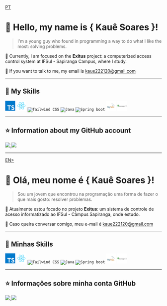 <a id='english' href='#portuguese'>PT<a>

# 💜 Hello, my name is <strong>{ Kauê Soares }!</strong>

> I'm a young guy who found in programming a way to do what I like the most: solving problems.

🔭 Currently, I am focused on the **Exitus** project: a computerized access control system at IFSul - Sapiranga Campus, where I study.

💬 If you want to talk to me, my email is [kaue222120@gmail.com](mailto:kaue222120@gmail.com)

---

## 🚀 My Skills

<code><img height="32" src="https://raw.githubusercontent.com/github/explore/80688e429a7d4ef2fca1e82350fe8e3517d3494d/topics/typescript/typescript.png" alt="Typescript"/></code>
<code><img height="32" src="https://raw.githubusercontent.com/github/explore/80688e429a7d4ef2fca1e82350fe8e3517d3494d/topics/react/react.png" alt="React"/></code>
<code><img height="32" width="32" src="https://tailwindcss.com/_next/static/media/tailwindcss-mark.3c5441fc7a190fb1800d4a5c7f07ba4b1345a9c8.svg" alt="Tailwind CSS"/></code>
<code><img height="32" src="https://cdn-icons-png.flaticon.com/512/5968/5968282.png" alt="Java"/></code>
<code><img height="32" src="https://spring.io/img/favicon.ico" alt="Spring boot"/></code>
<code><img height="32" src="https://raw.githubusercontent.com/github/explore/80688e429a7d4ef2fca1e82350fe8e3517d3494d/topics/mysql/mysql.png" alt="MySQL"/></code>
<code><img height="32" src="https://raw.githubusercontent.com/github/explore/80688e429a7d4ef2fca1e82350fe8e3517d3494d/topics/mongodb/mongodb.png" alt="MongoDB"/></code>

---

## ⭐ Information about my GitHub account

<div>
  <a href="https://github.com/KaueFSoares">
  <img height="175px" src="https://github-readme-stats.vercel.app/api?username=KaueFSoares&show_icons=true&theme=github_dark&include_all_commits=true&count_private=true"/>
  <img height="175px" src="https://github-readme-stats.vercel.app/api/top-langs/?username=KaueFSoares&layout=compact&langs_count=8&theme=github_dark"/>
  </a>
</div>

---

<a id='portuguese' href='#english'>EN><a>

# 💜 Olá, meu nome é <strong>{ Kauê Soares }!</strong>

> Sou um jovem que encontrou na programação uma forma de fazer o que mais gosto: resolver problemas.

🔭 Atualmente estou focado no projeto **Exitus**: um sistema de controle de acesso informatizado ao IFSul - Câmpus Sapiranga, onde estudo.

💬 Caso queira conversar comigo, meu e-mail é [kaue222120@gmail.com](mailto:kaue222120@gmail.com)

---

## 🚀 Minhas Skills


<code><img height="32" src="https://raw.githubusercontent.com/github/explore/80688e429a7d4ef2fca1e82350fe8e3517d3494d/topics/typescript/typescript.png" alt="Typescript"/></code>
<code><img height="32" src="https://raw.githubusercontent.com/github/explore/80688e429a7d4ef2fca1e82350fe8e3517d3494d/topics/react/react.png" alt="React"/></code>
<code><img height="32" width="32" src="https://tailwindcss.com/_next/static/media/tailwindcss-mark.3c5441fc7a190fb1800d4a5c7f07ba4b1345a9c8.svg" alt="Tailwind CSS"/></code>
<code><img height="32" src="https://cdn-icons-png.flaticon.com/512/5968/5968282.png" alt="Java"/></code>
<code><img height="32" src="https://spring.io/img/favicon.ico" alt="Spring boot"/></code>
<code><img height="32" src="https://raw.githubusercontent.com/github/explore/80688e429a7d4ef2fca1e82350fe8e3517d3494d/topics/mysql/mysql.png" alt="MySQL"/></code>
<code><img height="32" src="https://raw.githubusercontent.com/github/explore/80688e429a7d4ef2fca1e82350fe8e3517d3494d/topics/mongodb/mongodb.png" alt="MongoDB"/></code>


---

## ⭐ Informações sobre minha conta GitHub

<div>
  <a href="https://github.com/KaueFSoares">
  <img height="175px" src="https://github-readme-stats.vercel.app/api?username=KaueFSoares&show_icons=true&theme=github_dark&include_all_commits=true&count_private=true"/>
  <img height="175px" src="https://github-readme-stats.vercel.app/api/top-langs/?username=KaueFSoares&layout=compact&langs_count=8&theme=github_dark"/>
  </a>
</div>
